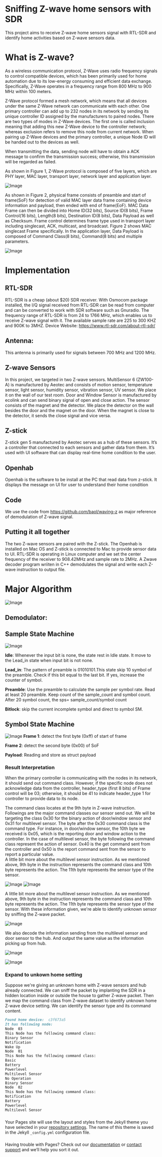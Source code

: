 # Sniffing Z-wave home sensors with SDR

This project aims to receive Z-wave home sensors signal with RTL-SDR and identify home activities based on Z-wave sensors data. 

# What is Z-wave? 

As a wireless communication protocol, Z-Wave uses radio frequency signals to control compatible devices, which has been primarily used for home automation due to its low-energy consuming and efficient data exchange. Specifically, Z-Wave operates in a frequency range from 800 MHz to 900 MHz within 100 meters.

Z-Wave protocol formed a mesh network, which means that all devices under the same Z-Wave network can communicate with each other. One primary controller can add up to 232 nodes in its network by sending its unique controller ID assigned by the manufacturers to paired nodes. There are two types of modes in Z-Wave devices. The first one is called inclusion meaning that adding this new Z-Wave device to the controller network; whereas exclusion refers to remove this node from current network. When pairing up Z-Wave devices and the primary controller, a unique Node ID will be handed out to the devices as well. 

When transmitting the data, sending node will have to obtain a ACK message to confirm the transmission success; otherwise, this transmission will be regarded as failed.
 
As shown in Figure 1, Z-Wave protocol is composed of five layers, which are PHY layer, MAC layer, transport layer, network layer and application layer. 

![Image](./images/1.jpg) 


As shown in Figure 2, physical frame consists of preamble and start of frame(SoF) for detection of valid MAC layer data frame containing device information and payload, then ended with end of frame(EoF). MAC Data Frame can then be divided into Home ID(32 bits), Source ID(8 bits), Frame Control(16 bits), Length(8 bits), Destination ID(8 bits), Data Payload as well as Checksum. Frame control determines frame type used in transport layer including singlecast, ACK, multicast, and broadcast. Figure 2 shows MAC singlecast Frame specifically. In the application layer, Data Payload is composed of Command Class(8 bits), Command(8 bits) and multiple parameters. 

![Image](./images/2.jpg) 

# Implementation
## RTL-SDR
RTL-SDR is a cheap (about $20) SDR receiver. With Osmocom package installed, the I/Q signal received from RTL-SDR can be read from computer and can be converted to work with SDR software such as Gnuradio. 
The frequency range of RTL-SDR is from 24 to 1766 MHz, which enables us to receive Z-wave signal with it. The available sample rate are 225 to 300 KHZ  and 900K to 3MHZ. 
Device Website: https://www.rtl-sdr.com/about-rtl-sdr/
## Antenna:
This antenna is primarily used for signals between 700 MHz and 1200 MHz.
## Z-wave Sensors
In this project, we targeted in two Z-wave sensors.
MultiSensor 6 (ZW100-A) is manufactured by Aeotec and consists of motion sensor, temperature sensor, light sensor, humidity sensor, vibration sensor, UV sensor. We place it on the wall of our test room.
Door and Window Sensor is manufactured by ecolink and can send binary signal of open and close action. The sensor consists of the magnet and the detector. We place the detector on the wall besides the door and the magnet on the door. When the magnet is close to the detector, it sends the close signal and vice versa. 
## Z-stick
Z-stick gen 5 manufactured by Aeotec serves as a hub of these sensors. It’s a controller that connected to each sensors and gather data from them. It’s used with UI software that can display real-time home condition to the user. 
## Openhab
Openhab is the software to be install at the PC that read data from z-stick. It displays the message on UI for user to understand their home condition
## Code
We use the code from https://github.com/baol/waving-z as major reference of demodulation of Z-wave signal.
## Putting it all together
The two Z-wave sensors are paired with the Z-stick. The Openhab is installed on Mac OS and Z-stick is connected to Mac to provide sensor data to UI. RTL-SDR is operating in Linux computer and we set the center frequency of the receiver to 908.42MHz and sample rate to 2MHz. A Zwave decoder program wriiten in C++ demodulates the signal and write each Z-wave instruction to output file.

# Major Algorithm
![Image](./images/3.jpg) 
## Demodulator:
## Sample State Machine
![Image](./images/SM1.png) 

**Idle**: Whenever the input bit is none, the state rest in Idle state. It move to the Lead_in state when input bit is not none.

**Lead_in**: The pattern of preamble is 01010101.This state skip 10 symbol of the preamble. Check if this bit equal to the last bit. If yes, increase the counter of symbol. 

**Preamble**: Use the preamble to calculate the sample per symbol rate. Read at least 20 preamble. Keep count of the sample_count and symbol count. After 20 symbol count, the sps= sample_count/symbol count

**Bitlock**: skip the current incomplete symbol and direct to symbol SM. 

## Symbol State Machine
![Image](./images/SM2.png) 
**Frame 1**: detect the first byte (0xff) of start of frame 

**Frame 2**: detect the second byte (0x00) of SoF

**Payload**: Reading and store as struct payload 


### Result Interpretation 


When the primary controller is communicating with the nodes in its network, it should send out command class. However, if the specific node does not acknowledge data from the controller, header_type (first 8 bits) of Frame control will be 03; otherwise, it should be 41 to indicate header_type 1 for controller to provide data to its node. 

The command class locates at the 9th byte in Z-wave instruction. Followings are the major command classes our sensor send out. We will be targeting the class 0x30 for the binary action of door/window sensor and 0x31 for multilevel sensor.  The byte after the 0x30 command class is the command type. For instance, in door/window sensor, the 10th byte we received is 0x05, which is the reporting door and window action to the controller. In the case of multilevel sensor, the byte following the command class represent the action of sensor. 0x40 is the get command sent from the controller and 0x50 is the report command sent from the sensor to report a particular value.  
A little bit more about the multilevel sensor instruction. As we mentioned above, 9th byte in the instruction represents the command class and 10th byte represents the action. The 11th byte represents the sensor type of the sensor. 

![Image](./images/command_class.jpg) 
![Image](./images/command_type.jpg) 

A little bit more about the multilevel sensor instruction. As we mentioned above, 9th byte in the instruction represents the command class and 10th byte represents the action. The 11th byte represents the sensor type of the sensor. With these information given, we're able to identify unknown sensor by sniffing the Z-wave packet.

![Image](./images/sensor_type.jpg)  

We also decode the information sending from the multilevel sensor and door sensor to the hub. And output the same value as the information picking up from hub. 

![Image](./images/temp.jpg) 

![Image](./images/door.png) 

### Expand to unkown home setting
Suppose we're giving an unknown home with Z-wave sensors and hub already connected. We can sniff the packet by implanting the SDR in a hidden location inside or outside the house to gather Z-wave packet. Then we map the command class from Z-wave dataset to identify unknown home Z-wave device setting. We can identify the sensor type and its command content. 
```markdown
Found home device:  c3f673a5
It has following node: 
Node  03
This Node has the following command class: 
Binary Sensor
Notification
Wake Up
Node  01
This Node has the following command class: 
Basic
Battery
Powerlevel
Multilevel Sensor
No Operation
Binary Sensor
Node  02
This Node has the following command class: 
Notification
Battery
Powerlevel
Multilevel Sensor

```



###  

Your Pages site will use the layout and styles from the Jekyll theme you have selected in your [repository settings](https://github.com/UCLA-ECE209AS-2018W/Yaying-Yueyang/settings). The name of this theme is saved in the Jekyll `_config.yml` configuration file.

### 

Having trouble with Pages? Check out our [documentation](https://help.github.com/categories/github-pages-basics/) or [contact support](https://github.com/contact) and we’ll help you sort it out.

